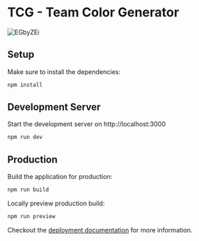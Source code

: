 # TCG - Team Color Generator

![EGbyZEi](https://user-images.githubusercontent.com/14079937/55016464-1cc59680-4fef-11e9-8777-e4a600c91be5.png)

## Setup

Make sure to install the dependencies:

```bash
npm install
```

## Development Server

Start the development server on http://localhost:3000

```bash
npm run dev
```

## Production

Build the application for production:

```bash
npm run build
```

Locally preview production build:

```bash
npm run preview
```

Checkout the [deployment documentation](https://v3.nuxtjs.org/guide/deploy/presets) for more information.
